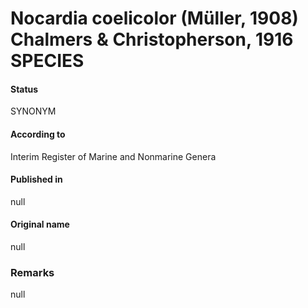 # Nocardia coelicolor (Müller, 1908) Chalmers & Christopherson, 1916 SPECIES

#### Status
SYNONYM

#### According to
Interim Register of Marine and Nonmarine Genera

#### Published in
null

#### Original name
null

### Remarks
null